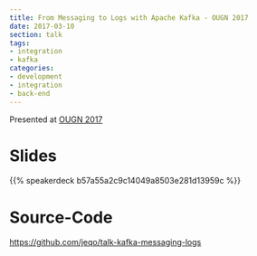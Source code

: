 ```yaml
---
title: From Messaging to Logs with Apache Kafka - OUGN 2017
date: 2017-03-10
section: talk
tags:
- integration
- kafka
categories:
- development
- integration
- back-end
---
```


Presented at [OUGN 2017](http://ougn.no/varseminar-2017/)

<!--more-->

# Slides

{{% speakerdeck b57a55a2c9c14049a8503e281d13959c %}}

# Source-Code

https://github.com/jeqo/talk-kafka-messaging-logs
